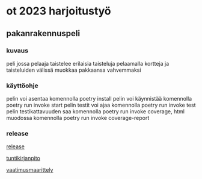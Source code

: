 # ot 2023 harjoitustyö
## pakanrakennuspeli
### kuvaus
peli jossa pelaaja taistelee erilaisia taisteluja pelaamalla kortteja ja taisteluiden välissä muokkaa pakkaansa vahvemmaksi

### käyttöohje
pelin voi asentaa komennolla poetry install
pelin voi käynnistää komennolla poetry run invoke start
pelin testit voi ajaa komennolla poetry run invoke test
pelin testikattavuuden saa komennolla poetry run invoke coverage, html muodossa komennolla poetry run invoke coverage-report

### release
[release](https://github.com/Jlukka/ot2023-harjoitustyo/releases/tag/release)

[tuntikirjanpito](https://github.com/Jlukka/ot2023-harjoitustyo/blob/master/documentation/tuntikirjanpito.md)

[vaatimusmaarittely](https://github.com/Jlukka/ot2023-harjoitustyo/blob/master/documentation/vaatimusmaarittely.md)


